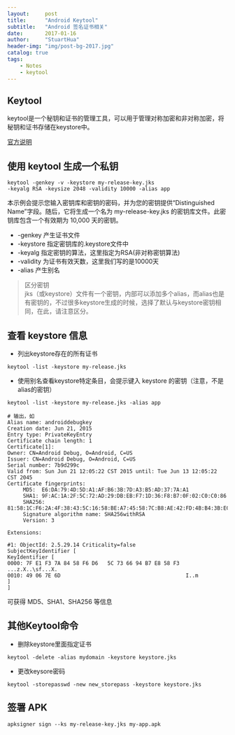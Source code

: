 ```yaml
---
layout:     post
title:      "Android Keytool"
subtitle:   "Android 签名证书相关"
date:       2017-01-16
author:     "StuartHua"
header-img: "img/post-bg-2017.jpg"
catalog: true
tags:
    - Notes
    - keytool
---
```


## Keytool

keytool是一个秘钥和证书的管理工具，可以用于管理对称加密和非对称加密，将秘钥和证书存储在keystore中。

[官方说明](https://developer.android.com/studio/publish/app-signing.html?hl=zh-cn#signing-manually)

## 使用 keytool 生成一个私钥

```
keytool -genkey -v -keystore my-release-key.jks
-keyalg RSA -keysize 2048 -validity 10000 -alias app
```

本示例会提示您输入密钥库和密钥的密码，并为您的密钥提供“Distinguished Name”字段。随后，它将生成一个名为 my-release-key.jks 的密钥库文件。此密钥库包含一个有效期为 10,000 天的密钥。

* -genkey 产生证书文件
* -keystore 指定密钥库的.keystore文件中
* -keyalg 指定密钥的算法，这里指定为RSA(非对称密钥算法)
* -validity 为证书有效天数，这里我们写的是10000天
* -alias 产生别名

>区分密钥  
jks（或keystore）文件有一个密钥，内部可以添加多个alias，而alias也是有密钥的，不过很多keystore生成的时候，选择了默认与keystore密钥相同，在此，请注意区分。

## 查看 keystore 信息

* 列出keystore存在的所有证书

```
keytool -list -keystore my-release.jks
```

* 使用别名查看keystore特定条目，会提示键入 keystore 的密钥（注意，不是alias的密钥）

```
keytool -list -keystore my-release.jks -alias app

# 输出，如
Alias name: androiddebugkey
Creation date: Jun 21, 2015
Entry type: PrivateKeyEntry
Certificate chain length: 1
Certificate[1]:
Owner: CN=Android Debug, O=Android, C=US
Issuer: CN=Android Debug, O=Android, C=US
Serial number: 7b9d299c
Valid from: Sun Jun 21 12:05:22 CST 2015 until: Tue Jun 13 12:05:22 CST 2045
Certificate fingerprints:
	 MD5:  E6:DA:79:4D:5D:A1:AF:B6:3B:7D:A3:B5:AD:37:7A:A1
	 SHA1: 9F:AC:1A:2F:5C:72:AD:29:DB:EB:F7:1D:36:F8:B7:0F:02:C0:C0:86
	 SHA256: 81:58:1C:F6:2A:4F:38:43:5C:16:58:BE:A7:45:58:7C:B8:AE:42:FD:4B:B4:3B:EC:B9:4E:E3:82:8B:FA:66:F2
	 Signature algorithm name: SHA256withRSA
	 Version: 3

Extensions:

#1: ObjectId: 2.5.29.14 Criticality=false
SubjectKeyIdentifier [
KeyIdentifier [
0000: 7F E1 F3 7A 84 58 F6 D6   5C 73 66 94 B7 E8 58 F3  ...z.X..\sf...X.
0010: 49 06 7E 6D                                        I..m
]
]
```

可获得 MD5、SHA1、SHA256 等信息

## 其他Keytool命令

* 删除keystore里面指定证书

```
keytool -delete -alias mydomain -keystore keystore.jks
```

* 更改keysore密码

```
keytool -storepasswd -new new_storepass -keystore keystore.jks
```

## 签署 APK

```
apksigner sign --ks my-release-key.jks my-app.apk
```

